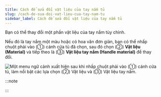 ```yaml
---
title: Cách để sửa đổi vật liệu của tay nắm tủ
slug: /cach-de-sua-doi-vat-lieu-cua-tay-nam-tu
sidebar_label: Cách để sửa đổi vật liệu của tay nắm tủ
---
```


Bạn có thể thay đổi một phần vật liệu của tay nắm tùy chỉnh.

Nếu đó là tay nắm một màu hoặc có hoa văn đơn giản, bạn có thể nhấp chuột phải vào (①) cánh cửa tủ đã chọn, sau đó chọn (②) **Vật liệu (Material)** và tiếp theo là (③) **Vật liệu tay nắm (Handle material)** để thay đổi.

![Một menu ngữ cảnh xuất hiện sau khi nhấp chuột phải vào (①) cánh cửa tủ, làm nổi bật các lựa chọn (②) Vật liệu và (③) Vật liệu tay nắm.](https://storage.googleapis.com/jegavn_kb/image_jegavn/478.1.jpg)

:::note

:::